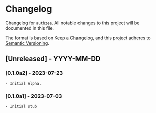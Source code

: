 # Changelog

Changelog for `authzee`.
All notable changes to this project will be documented in this file.

The format is based on [Keep a Changelog](https://keepachangelog.com/en/1.1.0/),
and this project adheres to [Semantic Versioning](https://semver.org/spec/v2.0.0.html).

<!-- 
## [Unreleased] - YYYY-MM-DD

### Added

### Changed

### Deprecated

### Removed

### Fixed

### Security 
-->

<!-- 
## [Unreleased] - YYYY-MM-DD

### Added

### Changed

### Deprecated

### Removed

### Fixed

### Security 
-->

## [Unreleased] - YYYY-MM-DD

### [0.1.0a2] - 2023-07-23
    - Initial Alpha.

### [0.1.0a1] - 2023-07-03
    - Initial stub 


